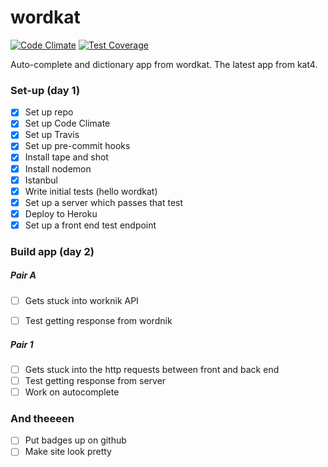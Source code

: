 # wordkat

[![Code Climate](https://codeclimate.com/github/kat4/wordkat/badges/gpa.svg)](https://codeclimate.com/github/kat4/wordkat)
[![Test Coverage](https://codeclimate.com/github/kat4/wordkat/badges/coverage.svg)](https://codeclimate.com/github/kat4/wordkat/coverage)

Auto-complete and dictionary app from wordkat. The latest app from kat4.

### Set-up (day 1)

- [X] Set up repo
- [X] Set up Code Climate
- [X] Set up Travis
- [X] Set up pre-commit hooks
- [X] Install tape and shot
- [X] Install nodemon
- [X] Istanbul
- [X] Write initial tests (hello wordkat)
- [X] Set up a server which passes that test
- [X] Deploy to Heroku
- [X] Set up a front end test endpoint

### Build app (day 2)

##### Pair A

- [ ] Gets stuck into worknik API
- [ ] Test getting response from wordnik


##### Pair 1

- [ ] Gets stuck into the http requests between front and back end
- [ ] Test getting response from server
- [ ] Work on autocomplete

### And theeeen

- [ ] Put badges up on github
- [ ] Make site look pretty
